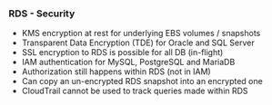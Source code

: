 ### RDS - Security

- KMS encryption at rest for underlying EBS volumes / snapshots
- Transparent Data Encryption (TDE) for Oracle and SQL Server
- SSL encryption to RDS is possible for all DB (in-flight)
- IAM authentication for MySQL, PostgreSQL and MariaDB
- Authorization still happens within RDS (not in IAM)
- Can copy an un-encrypted RDS snapshot into an encrypted one
- CloudTrail cannot be used to track queries made within RDS
